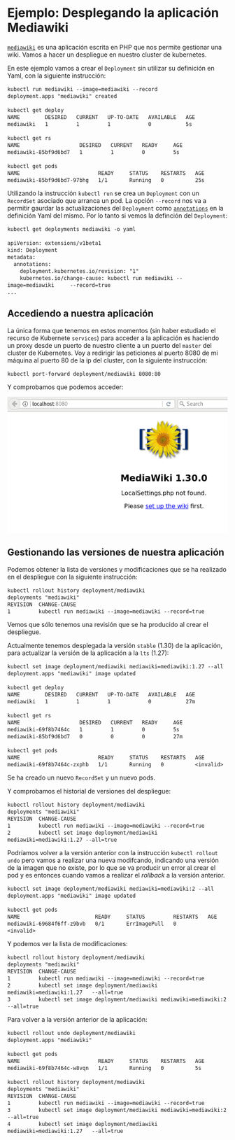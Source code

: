 # Ejemplo: Desplegando la aplicación Mediawiki

[`mediawiki`](https://www.mediawiki.org/wiki/MediaWiki) es una aplicación escrita en PHP que nos permite gestionar una wiki. Vamos a hacer un despliegue en nuestro cluster de kubernetes.

En este ejemplo vamos a crear el `Deployment` sin utilizar su definición en Yaml, con la siguiente instrucción:

    kubectl run mediawiki --image=mediawiki --record
    deployment.apps "mediawiki" created
    
    kubectl get deploy
    NAME        DESIRED   CURRENT   UP-TO-DATE   AVAILABLE   AGE
    mediawiki   1         1         1            0           5s
    
    kubectl get rs
    NAME                   DESIRED   CURRENT   READY     AGE
    mediawiki-85bf9d6bd7   1         1         0         5s

    kubectl get pods
    NAME                         READY     STATUS    RESTARTS   AGE
    mediawiki-85bf9d6bd7-97bhg   1/1       Running   0          25s

Utilizando la instrucción `kubectl run` se crea un `Deployment` con un `RecordSet` asociado que arranca un pod. La opción `--record` nos va a permitir gaurdar las actualizaciones del `Deployment` como [`annotations`](https://kubernetes.io/docs/concepts/overview/working-with-objects/annotations/) en la definición Yaml del mismo. Por lo tanto si vemos la definción del `Deployment`:

    kubectl get deployments mediawiki -o yaml

    apiVersion: extensions/v1beta1
    kind: Deployment
    metadata:
      annotations:
        deployment.kubernetes.io/revision: "1"
        kubernetes.io/change-cause: kubectl run mediawiki --image=mediawiki     --record=true
    ...

## Accediendo a nuestra aplicación

La única forma que tenemos en estos momentos (sin haber estudiado el recurso de Kubernete `services`) para acceder a la aplicación es haciendo un proxy desde un puerto de nuestro cliente a un puerto del `master` del cluster de Kubernetes. Voy a redirigir las peticiones al puerto 8080 de mi máquina al puerto 80 de la ip del cluster, con la siguiente instrucción:

    kubectl port-forward deployment/mediawiki 8080:80

Y comprobamos que podemos acceder:

![mediawiki](img/mediawiki.png)

## Gestionando las versiones de nuestra aplicación

Podemos obtener la lista de versiones y modificaciones que se ha realizado en el despliegue con la siguiente instrucción:

    kubectl rollout history deployment/mediawiki
    deployments "mediawiki"
    REVISION  CHANGE-CAUSE
    1         kubectl run mediawiki --image=mediawiki --record=true

Vemos que sólo tenemos una revisión que se ha producido al crear el despliegue.

Actualmente tenemos desplegada la versión `stable` (1.30) de la aplicación, para actualizar la versión de la aplicación a la `lts` (1.27):

    kubectl set image deployment/mediawiki mediawiki=mediawiki:1.27 --all
    deployment.apps "mediawiki" image updated
    
    kubectl get deploy
    NAME        DESIRED   CURRENT   UP-TO-DATE   AVAILABLE   AGE
    mediawiki   1         1         1            0           27m
    
    kubectl get rs
    NAME                   DESIRED   CURRENT   READY     AGE
    mediawiki-69f8b7464c   1         1         0         5s
    mediawiki-85bf9d6bd7   0         0         0         27m
    
    kubectl get pods
    NAME                         READY     STATUS    RESTARTS   AGE
    mediawiki-69f8b7464c-zxphb   1/1       Running   0          <invalid>

Se ha creado un nuevo `RecordSet` y un nuevo pods.

Y comprobamos el historial de versiones del despliegue:

    kubectl rollout history deployment/mediawiki
    deployments "mediawiki"
    REVISION  CHANGE-CAUSE
    1         kubectl run mediawiki --image=mediawiki --record=true
    2         kubectl set image deployment/mediawiki mediawiki=mediawiki:1.27 --all=true

Podríamos volver a la versión anterior con la instrucción `kubectl rollout undo` pero vamos a realizar una nueva modifcando, indicando una versión de la imagen que no existe, por lo que se va producir un error al crear el pod y es entonces cuando vamos a realizar el *rollback* a la versión anterior.

    kubectl set image deployment/mediawiki mediawiki=mediawiki:2 --all
    deployment.apps "mediawiki" image updated
    
    kubectl get pods
    NAME                        READY     STATUS         RESTARTS   AGE
    mediawiki-69684f6ff-z9bvb   0/1       ErrImagePull   0          <invalid>

Y podemos ver la lista de modificaciones:
    
    kubectl rollout history deployment/mediawiki
    deployments "mediawiki"
    REVISION  CHANGE-CAUSE
    1         kubectl run mediawiki --image=mediawiki --record=true
    2         kubectl set image deployment/mediawiki mediawiki=mediawiki:1.27   --all=true
    3         kubectl set image deployment/mediawiki mediawiki=mediawiki:2 --all=true

Para volver a la versión anterior de la aplicación:

    kubectl rollout undo deployment/mediawiki
    deployment.apps "mediawiki" 
        
    kubectl get pods
    NAME                         READY     STATUS    RESTARTS   AGE
    mediawiki-69f8b7464c-w8vqn   1/1       Running   0          5s
    
    kubectl rollout history deployment/mediawiki
    deployments "mediawiki"
    REVISION  CHANGE-CAUSE
    1         kubectl run mediawiki --image=mediawiki --record=true
    3         kubectl set image deployment/mediawiki mediawiki=mediawiki:2 --all=true
    4         kubectl set image deployment/mediawiki mediawiki=mediawiki:1.27   --all=true
